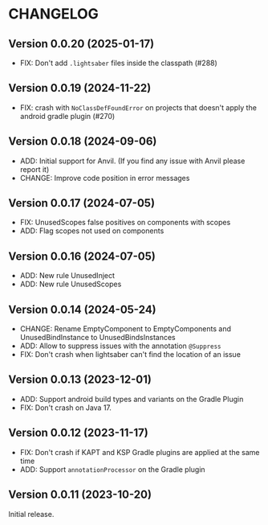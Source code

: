 # CHANGELOG

## Version 0.0.20 (2025-01-17)
- FIX: Don't add `.lightsaber` files inside the classpath (#288)


## Version 0.0.19 (2024-11-22)
- FIX: crash with `NoClassDefFoundError` on projects that doesn't apply the android gradle plugin (#270)


## Version 0.0.18 (2024-09-06)
- ADD: Initial support for Anvil. (If you find any issue with Anvil please report it)
- CHANGE: Improve code position in error messages


## Version 0.0.17 (2024-07-05)
- FIX: UnusedScopes false positives on components with scopes
- ADD: Flag scopes not used on components


## Version 0.0.16 (2024-07-05)
- ADD: New rule UnusedInject
- ADD: New rule UnusedScopes


## Version 0.0.14 (2024-05-24)
- CHANGE: Rename EmptyComponent to EmptyComponents and UnusedBindInstance to UnusedBindsInstances
- ADD: Allow to suppress issues with the annotation `@Suppress`
- FIX: Don't crash when lightsaber can't find the location of an issue


## Version 0.0.13 (2023-12-01)
- ADD: Support android build types and variants on the Gradle Plugin
- FIX: Don't crash on Java 17.


## Version 0.0.12 (2023-11-17)
- FIX: Don't crash if KAPT and KSP Gradle plugins are applied at the same time
- ADD: Support `annotationProcessor` on the Gradle plugin


## Version 0.0.11 (2023-10-20)
Initial release.
